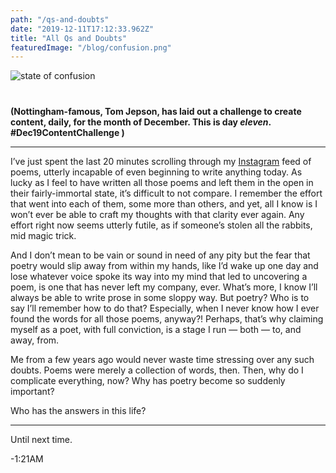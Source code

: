 ```yaml
---
path: "/qs-and-doubts"
date: "2019-12-11T17:12:33.962Z"
title: "All Qs and Doubts"
featuredImage: "/blog/confusion.png"
---
```


<img src="/blog/confusion.png" alt="state of confusion" style="margin: 0px 0 40px; display: block; max-width: 100%;" />


**(Nottingham-famous, Tom Jepson, has laid out a challenge to create content, daily, for the month of December. This is day _eleven_. #Dec19ContentChallenge )**    
<hr/>   

I’ve just spent the last 20 minutes scrolling through my <a href="https://www.instagram.com/tinkererofwords/">Instagram</a> feed of poems, utterly incapable of even beginning to write anything today. As lucky as I feel to have written all those poems and left them in the open in their fairly-immortal state, it’s difficult to not compare. I remember the effort that went into each of them, some more than others, and yet, all I know is I won’t ever be able to craft my thoughts with that clarity ever again. Any effort right now seems utterly futile, as if someone’s stolen all the rabbits, mid magic trick.  


And I don’t mean to be vain or sound in need of any pity but the fear that poetry would slip away from within my hands, like I’d wake up one day and lose whatever voice spoke its way into my mind that led to uncovering a poem, is one that has never left my company, ever. What’s more, I know I’ll always be able to write prose in some sloppy way. But poetry? Who is to say I’ll remember how to do that? Especially, when I never know how I ever found the words for all those poems, anyway?! Perhaps, that’s why claiming myself as a poet, with full conviction, is a stage I run — both — to, and away, from.   


Me from a few years ago would never waste time stressing over any such doubts. Poems were merely a collection of words, then. Then, why do I complicate everything, now? Why has poetry become so suddenly important?  


Who has the answers in this life?  





<hr>  


Until next time.  

-1:21AM
